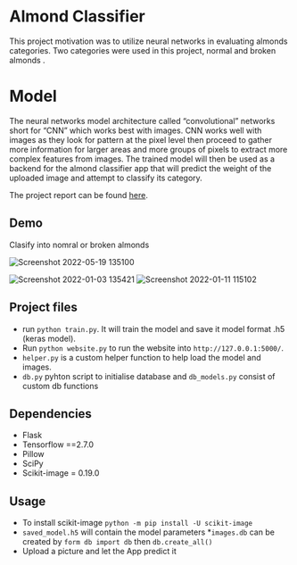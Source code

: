 # Almond Classifier 
This project motivation was to utilize neural networks in evaluating almonds categories. Two categories were used in this project, normal and broken almonds . 

# Model
The neural networks model architecture called “convolutional” networks short for “CNN” which works best with images. CNN works well with images as they look for pattern at the pixel level then proceed to gather more information for larger areas and more groups of pixels to extract more complex features from images. The trained model will then be used as a backend for the almond classifier app that will predict the weight of the uploaded image and attempt to classify its category. 

The project report can be found [here](report.pdf).

## Demo 
Clasify into nomral or broken almonds

![Screenshot 2022-05-19 135100](https://user-images.githubusercontent.com/83282165/169712618-29bc7cec-c60a-4568-9589-d0769aed989f.jpg)

![Screenshot 2022-01-03 135421](https://user-images.githubusercontent.com/83282165/148902586-ab165a4c-14fa-4cbf-b50d-8b5c77a6f1e8.jpg)
![Screenshot 2022-01-11 115102](https://user-images.githubusercontent.com/83282165/148902582-e1e32d5a-d0ee-4be5-b416-52cac0c52e96.jpg)


## Project files
* run `python train.py`. It will train the model and save it model format .h5 (keras model). 
* Run `python website.py` to run the website into `http://127.0.0.1:5000/`. 
* `helper.py` is a custom helper function to help load the model and images.
* `db.py` pyhton script to initialise database and `db_models.py` consist of custom db functions 

## Dependencies
* Flask
* Tensorflow ==2.7.0
* Pillow 
* SciPy
* Scikit-image = 0.19.0


## Usage
* To install scikit-image `python -m pip install -U scikit-image `
* `saved_model.h5` will contain the model parameters 
*`images.db` can be created by `form db import db` then `db.create_all()`
*  Upload a picture and let the App predict it 


